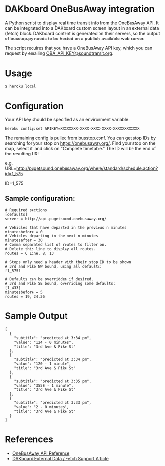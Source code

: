 # DAKboard OneBusAway integration

A Python script to display real time transit info from the OneBusAway API.  It can be integrated into a DAKboard custom screen layout in an external data (fetch) block.  DAKboard content is generated on their servers, so the output of busstop.py needs to be hosted on a publicly available web server.

The script requires that you have a OneBusAway API key, which you can request by emailing OBA_API_KEY@soundtransit.org.

# Usage

`$ heroku local`

# Configuration
Your API key should be specified as an environment variable:

    heroku config:set APIKEY=XXXXXXXX-XXXX-XXXX-XXXX-XXXXXXXXXXXX

The remaining config is pulled from busstop.conf.  You can get stop IDs by
searching for your stop on https://onebusaway.org/.  Find your stop on the map,
select it, and click on "Complete timetable."  The ID will be the end of the
resulting URL.

e.g. URL=http://pugetsound.onebusaway.org/where/standard/schedule.action?id=1_575

ID=1_575


## Sample configuration:

    # Required sections
    [defaults]
    server = http://api.pugetsound.onebusaway.org/

    # Vehicles that have departed in the previous n minutes
    minutesbefore = 0
    # Vehicles departing in the next n minutes
    minutesafter = 30
    # Comma separated list of routes to filter on.
    # Delete this line to display all routes.
    routes = C Line, 8, 13

    # Stops only need a header with their stop ID to be shown.
    # 3rd and Pike NW bound, using all defaults:
    [1_575]

    # Defaults can be overridden if desired.
    # 3rd and Pike SE bound, overriding some defaults:
    [1_433]
    minutesbefore = 5
    routes = 19, 24,36

# Sample Output

    [
      {
        "subtitle": "predicted at 3:34 pm",
        "value": "124 - 0 minutes",
        "title": "3rd Ave & Pike St"
      },
      {
        "subtitle": "predicted at 3:34 pm",
        "value": "120 - 1 minute",
        "title": "3rd Ave & Pike St"
      },
      {
        "subtitle": "predicted at 3:35 pm",
        "value": "355E - 1 minute",
        "title": "3rd Ave & Pike St"
      },
      {
        "subtitle": "predicted at 3:33 pm",
        "value": "2 - 0 minutes",
        "title": "3rd Ave & Pike St"
      }
    ]

# References
- [OneBusAway API Reference](http://developer.onebusaway.org/modules/onebusaway-application-modules/1.1.13/api/where/index.html)
- [DAKboard External Data / Fetch Support Article](https://dakboard.freshdesk.com/support/solutions/articles/35000062047-external-data-fetch-formatting-options)
